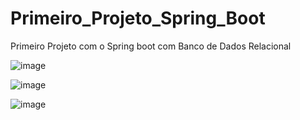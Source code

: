 # Primeiro_Projeto_Spring_Boot
Primeiro Projeto com o Spring boot com Banco de Dados Relacional

![image](https://user-images.githubusercontent.com/83645201/163659208-3a8aa087-b032-4427-bd84-96436684425f.png)


![image](https://user-images.githubusercontent.com/83645201/163659235-cb827828-d8ef-4588-b410-412998dec9a0.png)


![image](https://user-images.githubusercontent.com/83645201/163659255-9eb9bafa-755a-4ddd-a223-a91da31752b8.png)

